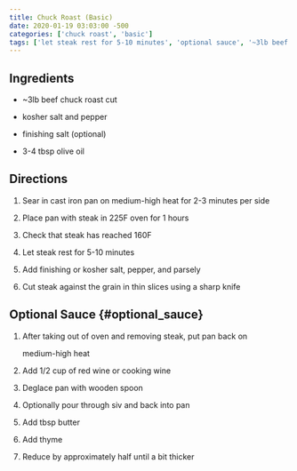 ```yaml
---
title: Chuck Roast (Basic)
date: 2020-01-19 03:03:00 -500
categories: ['chuck roast', 'basic']
tags: ['let steak rest for 5-10 minutes', 'optional sauce', '~3lb beef chuck roast cut', '3-4 tbsp olive oil', 'add finishing or kosher salt, pepper, and parsley', 'check that steak has reached 160f', 'directions', 'kosher salt and pepper', 'place pan with steak in 225f oven for 1 hours', 'add 1/2 cup of red wine or cooking wine', 'after taking out of oven and removing steak, put pan back on medium-high heat', 'sear in cast iron pan on medium-high heat for 2-3 minutes per side', 'optionally pour through siv and back into pan', 'chuck roast (basic)', 'cut steak against the grain in thin slices using a sharp knife', 'add tbsp butter', 'deglace pan with wooden spoon', 'ingredients', 'finishing salt (optional)', 'reduce by approximately half until a bit thicker', 'add thyme']
---
```


## Ingredients

-   \~3lb beef chuck roast cut
-   kosher salt and pepper
-   finishing salt (optional)
-   3-4 tbsp olive oil

## Directions

1.  Sear in cast iron pan on medium-high heat for 2-3 minutes per side
2.  Place pan with steak in 225F oven for 1 hours
3.  Check that steak has reached 160F
4.  Let steak rest for 5-10 minutes
5.  Add finishing or kosher salt, pepper, and parsely
6.  Cut steak against the grain in thin slices using a sharp knife

## Optional Sauce {#optional_sauce}

1.  After taking out of oven and removing steak, put pan back on
    medium-high heat
2.  Add 1/2 cup of red wine or cooking wine
3.  Deglace pan with wooden spoon
4.  Optionally pour through siv and back into pan
5.  Add tbsp butter
6.  Add thyme
7.  Reduce by approximately half until a bit thicker
